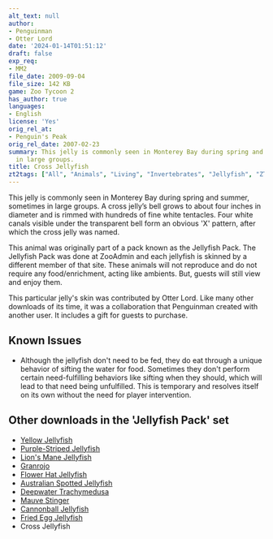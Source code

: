 ```yaml
---
alt_text: null
author:
- Penguinman
- Otter Lord
date: '2024-01-14T01:51:12'
draft: false
exp_req:
- MM2
file_date: 2009-09-04
file_size: 142 KB
game: Zoo Tycoon 2
has_author: true
languages:
- English
license: 'Yes'
orig_rel_at:
- Penguin's Peak
orig_rel_date: 2007-02-23
summary: This jelly is commonly seen in Monterey Bay during spring and summer, sometimes
  in large groups.
title: Cross Jellyfish
zt2tags: ["All", "Animals", "Living", "Invertebrates", "Jellyfish", "ZT2", "Marine Mania 2", "Aquatic"]
---
```

This jelly is commonly seen in Monterey Bay during spring and summer, sometimes in large groups. A cross jelly’s bell grows to about four inches in diameter and is rimmed with hundreds of fine white tentacles. Four white canals visible under the transparent bell form an obvious 'X' pattern, after which the cross jelly was named.

This animal was originally part of a pack known as the Jellyfish Pack. The Jellyfish Pack was done at ZooAdmin and each jellyfish is skinned by a different member of that site. These animals will not reproduce and do not require any food/enrichment, acting like ambients. But, guests will still view and enjoy them.

This particular jelly's skin was contributed by Otter Lord. Like many other downloads of its time, it was a collaboration that Penguinman created with another user. It includes a gift for guests to purchase.

## Known Issues

- Although the jellyfish don't need to be fed, they do eat through a unique behavior of sifting the water for food. Sometimes they don't perform certain need-fulfilling behaviors like sifting when they should, which will lead to that need being unfulfilled. This is temporary and resolves itself on its own without the need for player intervention.

## Other downloads in the 'Jellyfish Pack' set
- [Yellow Jellyfish](<https://www.zooberry.org/mods/zt2/animals/fictional/yellow-jellyfish/>)
- [Purple-Striped Jellyfish](<https://www.zooberry.org/mods/zt2/animals/living/purple-striped-jellyfish/>)
- [Lion's Mane Jellyfish](<https://www.zooberry.org/mods/zt2/animals/living/lions-mane-jellyfish/>)
- [Granrojo](<https://www.zooberry.org/mods/zt2/animals/living/granrojo/>)
- [Flower Hat Jellyfish](<https://www.zooberry.org/mods/zt2/animals/living/lions-mane-jellyfish/>)
- [Australian Spotted Jellyfish](<https://www.zooberry.org/mods/zt2/animals/living/australian-spotted-jellyfish/>)
- [Deepwater Trachymedusa](<https://www.zooberry.org/mods/zt2/animals/living/deepwater-trachymedusa/>)
- [Mauve Stinger](<https://www.zooberry.org/mods/zt2/animals/living/mauve-stinger/>)
- [Cannonball Jellyfish](<https://www.zooberry.org/mods/zt2/animals/living/cannonball-jellyfish/>)
- [Fried Egg Jellyfish](<https://www.zooberry.org/mods/zt2/animals/living/fried-egg-jellyfish/>)
- Cross Jellyfish